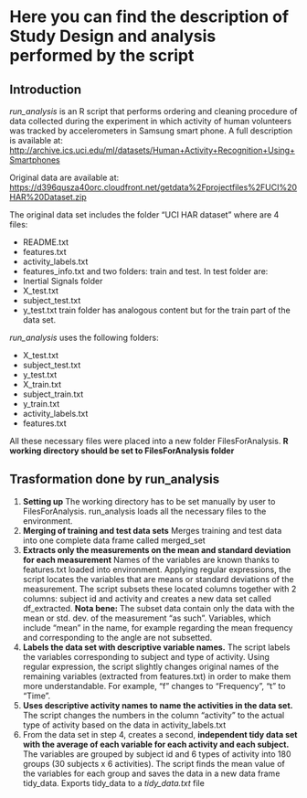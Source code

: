 # Here you can find the description of **Study Design** and **analysis performed by the script**

## Introduction
*run_analysis* is an R script that performs ordering and cleaning procedure of data collected during the experiment in which activity of human volunteers was tracked by accelerometers in Samsung smart phone. A full description is available at: 
http://archive.ics.uci.edu/ml/datasets/Human+Activity+Recognition+Using+Smartphones

Original data are available at: https://d396qusza40orc.cloudfront.net/getdata%2Fprojectfiles%2FUCI%20HAR%20Dataset.zip

The original data set includes the folder “UCI HAR dataset” where are 4 files:  
* README.txt
* features.txt
* activity_labels.txt
* features_info.txt
and two folders: train and test. In test folder are:
* Inertial Signals folder
* X_test.txt
* subject_test.txt
* y_test.txt
 train folder has analogous content but for the train part of the data set.

*run_analysis* uses the following folders:
* X_test.txt
* subject_test.txt
* y_test.txt
* X_train.txt
* subject_train.txt
* y_train.txt
* activity_labels.txt
* features.txt

All these necessary files were placed into a new folder FilesForAnalysis. 
**R working directory should be set to FilesForAnalysis folder**

## Trasformation done by run_analysis
1. **Setting up**
The working directory has to be set manually by user to FilesForAnalysis.
run_analysis loads all the necessary files to the environment. 
1. **Merging of training and test data sets** 
Merges training and test data into one complete data frame called merged_set
1. **Extracts only the measurements on the mean and standard deviation for each measurement**
Names of the variables are known thanks to features.txt loaded into environment. Applying regular expressions, the script locates the variables that are means or standard deviations of the measurement. The script subsets these located columns together with 2 columns: subject id and activity and creates a new data set called df_extracted.
**Nota bene:** The subset data contain only the data with the mean  or std. dev. of the measurement “as such”. Variables, which include “mean” in the name, for example regarding the mean frequency and corresponding to the angle are not subsetted. 
1. **Labels the data set with descriptive variable names.**
The script labels the variables corresponding to subject and type of activity.  Using regular expression, the script slightly changes original names of the remaining variables (extracted from features.txt) in order to make them more understandable. For example,  “f” changes to “Frequency”, “t” to “Time”. 
1. **Uses descriptive activity names to name the activities in the data set.**
The script changes the numbers in the column “activity” to the actual type of activity based on the data in activity_labels.txt
1. From the data set in step 4, creates a second, **independent tidy data set with the average of each variable for each activity and each subject.**
The variables are grouped by subject id and 6 types of activity into 180 groups (30 subjects x 6 activities). The script finds the mean value of the variables for each group and saves the data in a new data frame tidy_data. Exports tidy_data to a *tidy_data.txt* file

